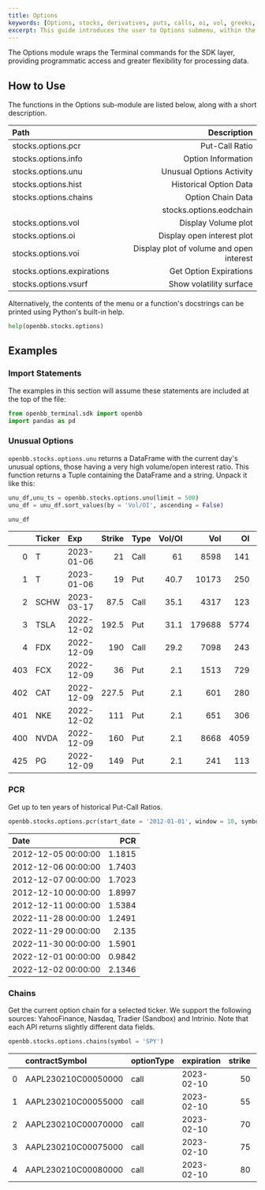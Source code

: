 ```yaml
---
title: Options
keywords: [Options, stocks, derivatives, puts, calls, oi, vol, greeks, voi, volatility, vsurf, chains, parity, binom, screen, pricing, hedge, pcr, info, hist, grhist, plot, parity]
excerpt: This guide introduces the user to Options submenu, within the Stocks menu.
---
```


The Options module wraps the Terminal commands for the SDK layer, providing programmatic access and greater flexibility for processing data.

## How to Use

The functions in the Options sub-module are listed below, along with a short description.

|Path |Description |
|:----|-----------:|
|stocks.options.pcr| Put-Call Ratio |
|stocks.options.info| Option Information |
|stocks.options.unu| Unusual Options Activity|
|stocks.options.hist|Historical Option Data|
|stocks.options.chains | Option Chain Data|
||stocks.options.eodchain | Get End of Day Option Chain Data|
|stocks.options.vol| Display Volume plot|
|stocks.options.oi| Display open interest plot|
|stocks.options.voi| Display plot of volume and open interest|
|stocks.options.expirations| Get Option Expirations|
|stocks.options.vsurf|Show volatility surface|

Alternatively, the contents of the menu or a function's docstrings can be printed using Python's built-in help.

```python
help(openbb.stocks.options)
```

## Examples

### Import Statements

The examples in this section will assume these statements are included at the top of the file:

```python
from openbb_terminal.sdk import openbb
import pandas as pd
```

### Unusual Options

`openbb.stocks.options.unu` returns a DataFrame with the current day's unusual options, those having a very high volume/open interest ratio. This function returns a Tuple containing the DataFrame and a string. Unpack it like this:

```python
unu_df,unu_ts = openbb.stocks.options.unu(limit = 500)
unu_df = unu_df.sort_values(by = 'Vol/OI', ascending = False)

unu_df
```

|    | Ticker   | Exp        |   Strike | Type   |   Vol/OI |    Vol |   OI |   Bid |   Ask |
|---:|:---------|:-----------|---------:|:-------|---------:|-------:|-----:|------:|------:|
|  0 | T        | 2023-01-06 |     21   | Call   |     61   |   8598 |  141 |  0.03 |  0.04 |
|  1 | T        | 2023-01-06 |     19   | Put    |     40.7 |  10173 |  250 |  0.39 |  0.42 |
|  2 | SCHW     | 2023-03-17 |     87.5 | Call   |     35.1 |   4317 |  123 |  3.2  |  3.35 |
|  3 | TSLA     | 2022-12-02 |    192.5 | Put    |     31.1 | 179688 | 5774 |  0.01 |  0.02 |
|  4 | FDX      | 2022-12-09 |    190   | Call   |     29.2 |   7098 |  243 |  0.67 |  0.69 |
| 403 | FCX      | 2022-12-09 |     36   | Put    |      2.1 |  1513 |  729 |  0.04 |  0.06 |
| 402 | CAT      | 2022-12-09 |    227.5 | Put    |      2.1 |   601 |  280 |  0.94 |  1.14 |
| 401 | NKE      | 2022-12-02 |    111   | Put    |      2.1 |   651 |  306 |  0    |  0.01 |
| 400 | NVDA     | 2022-12-09 |    160   | Put    |      2.1 |  8668 | 4059 |  1.06 |  1.08 |
| 425 | PG       | 2022-12-09 |    149   | Put    |      2.1 |   241 |  113 |  0.64 |  0.69 |

### PCR

Get up to ten years of historical Put-Call Ratios.

```python
openbb.stocks.options.pcr(start_date = '2012-01-01', window = 10, symbol = 'SPY')
```

| Date                |    PCR |
|:--------------------|-------:|
| 2012-12-05 00:00:00 | 1.1815 |
| 2012-12-06 00:00:00 | 1.7403 |
| 2012-12-07 00:00:00 | 1.7023 |
| 2012-12-10 00:00:00 | 1.8997 |
| 2012-12-11 00:00:00 | 1.5384 |
| 2022-11-28 00:00:00 | 1.2491 |
| 2022-11-29 00:00:00 | 2.135  |
| 2022-11-30 00:00:00 | 1.5901 |
| 2022-12-01 00:00:00 | 0.9842 |
| 2022-12-02 00:00:00 | 2.1346 |

### Chains

Get the current option chain for a selected ticker.  We support the following sources: YahooFinance, Nasdaq,
Tradier (Sandbox) and Intrinio.  Note that each API returns slightly different data fields.

```python
openbb.stocks.options.chains(symbol = 'SPY')
```

|    | contractSymbol      | optionType   | expiration   |   strike |   lastPrice |    bid |    ask |   openInterest |   volume |   impliedVolatility |
|---:|:--------------------|:-------------|:-------------|---------:|------------:|-------:|-------:|---------------:|---------:|--------------------:|
|  0 | AAPL230210C00050000 | call         | 2023-02-10   |       50 |      101.95 | 101.15 | 102.8  |            153 |       44 |             4.73438 |
|  1 | AAPL230210C00055000 | call         | 2023-02-10   |       55 |       96.6  |  96.15 |  97.85 |             81 |        3 |             4.53125 |
|  2 | AAPL230210C00070000 | call         | 2023-02-10   |       70 |       76.39 |  81.1  |  82.95 |              0 |        1 |             3.63281 |
|  3 | AAPL230210C00075000 | call         | 2023-02-10   |       75 |       79.45 |  76.1  |  78.05 |              2 |        1 |             3.50781 |
|  4 | AAPL230210C00080000 | call         | 2023-02-10   |       80 |       72.55 |  71.1  |  73.05 |              2 |        2 |             3.21094 |
